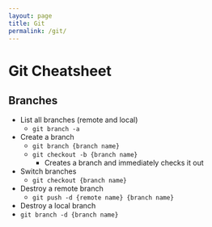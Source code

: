 ```yaml
---
layout: page
title: Git
permalink: /git/
---
```


# Git Cheatsheet

## Branches

* List all branches (remote and local)
  * `git branch -a`
* Create a branch
  * `git branch {branch name}`
  * `git checkout -b {branch name}`
    * Creates a branch and immediately checks it out
* Switch branches
  * `git checkout {branch name}`
* Destroy a remote branch
  * `git push -d {remote name} {branch name}`
* Destroy a local branch
 * `git branch -d {branch name}`
